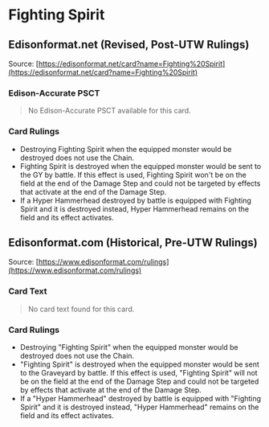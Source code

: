 # Fighting Spirit

## Edisonformat.net (Revised, Post-UTW Rulings)

Source: [https://edisonformat.net/card?name=Fighting%20Spirit](https://edisonformat.net/card?name=Fighting%20Spirit)

### Edison-Accurate PSCT

> No Edison-Accurate PSCT available for this card.

### Card Rulings

*   Destroying Fighting Spirit when the equipped monster would be destroyed does not use the Chain.
*   Fighting Spirit is destroyed when the equipped monster would be sent to the GY by battle. If this effect is used, Fighting Spirit won't be on the field at the end of the Damage Step and could not be targeted by effects that activate at the end of the Damage Step.
*   If a Hyper Hammerhead destroyed by battle is equipped with Fighting Spirit and it is destroyed instead, Hyper Hammerhead remains on the field and its effect activates.


## Edisonformat.com (Historical, Pre-UTW Rulings)

Source: [https://www.edisonformat.com/rulings](https://www.edisonformat.com/rulings)

### Card Text

> No card text found for this card.

### Card Rulings

*   Destroying "Fighting Spirit" when the equipped monster would be destroyed does not use the Chain.
*   "Fighting Spirit" is destroyed when the equipped monster would be sent to the Graveyard by battle. If this effect is used, "Fighting Spirit" will not be on the field at the end of the Damage Step and could not be targeted by effects that activate at the end of the Damage Step.
*   If a "Hyper Hammerhead" destroyed by battle is equipped with "Fighting Spirit" and it is destroyed instead, "Hyper Hammerhead" remains on the field and its effect activates.


